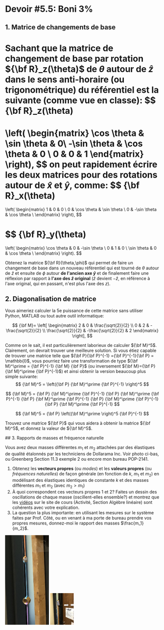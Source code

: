 # Devoir #5.5: Boni 3%

## 1. Matrice de changements de base

Sachant que la matrice de changement de base par rotation ${\bf R}_z(\theta)$ de $\theta$ autour de $\hat{z}$ dans le sens anti-horaire (ou trigonométrique) du référentiel est la suivante (comme vue en classe):
$$
{\bf R}_z(\theta) 
   =
   \left(
   \begin{matrix}
   \cos \theta & \sin \theta & 0\\
   -\sin \theta & \cos \theta & 0 \\
   0 & 0 & 1
   \end{matrix}
   \right),
$$
on peut rapidement écrire les deux matrices pour des rotations autour de $\hat{x}$ et $\hat{y}$, comme:
$$
{\bf R}_x(\theta) 
   =
   \left(
   \begin{matrix}
   1 & 0 & 0 \\
   0 & \cos \theta & \sin \theta \\
   0 & -\sin \theta & \cos \theta  \\
   \end{matrix}
   \right),
$$

$$
{\bf R}_y(\theta) 
   =
   \left(
   \begin{matrix}
   \cos \theta & 0 &  -\sin \theta \\
   0 & 1 & 0 \\
   \sin \theta & 0 & \cos \theta \\
   \end{matrix}
   \right).
$$

Obtenez la matrice ${\bf R}(\theta,\phi)$ qui permet de faire un changement de base dans un nouveau référentiel qui est tourné de $\theta$ autour de $\hat{z}$ et ensuite de $\phi$ autour **de l'ancien axe $\hat{y}$** et de finalement faire une réflexion par rapport à **l'axe des $\hat{z}$ original** ($\hat{z}$ devient $-\hat{z}$, en référence à l'axe original, qui en passant, n'est plus l'axe des $z$).

## 2. Diagonalisation de matrice

Vous aimeriez calculer la 5e puissance de cette matrice sans utiliser Python, MATLAB ou tout autre outil informatique:


$$
{\bf M}= 
\left[
\begin{matrix}
2 & 0 & \frac{\sqrt{2}}{2}	 \\
0 & 2 & -\frac{\sqrt{2}}{2} \\
\frac{\sqrt{2}}{2} & -\frac{\sqrt{2}}{2}  & 2
\end{matrix}
\right],
$$

Comme on le sait, il est particulièrement laborieux de calculer ${\bf M}^5$. Clairement, on devrait trouver une meilleure solution.  Si vous étiez capable de trouver une matrice telle que ${\bf P}{\bf P}^{-1} ={\bf P}^{-1}{\bf P} = \mathbb{I}$, vous pourriez faire une transformation de type  ${\bf M}^\prime = {\bf P}^{-1} {\bf M} {\bf P}$ (ou inversement ${\bf M}={\bf P} {\bf M}^\prime {\bf P}^{-1}$) et ainsi obtenir la version beaucoup plus simple suivante:
$$
{\bf M}^5 = \left({\bf P} {\bf M}^\prime {\bf P}^{-1} \right)^5
$$

$$
{\bf M}^5 = {\bf P} {\bf M}^\prime {\bf P}^{-1} {\bf P} {\bf M}^\prime {\bf P}^{-1} {\bf P} {\bf M}^\prime {\bf P}^{-1} {\bf P} {\bf M}^\prime {\bf P}^{-1} {\bf P} {\bf M}^\prime {\bf P}^{-1}
$$

$$
{\bf M}^5 = {\bf P} \left({\bf M}^\prime \right)^5 {\bf P}^{-1}
$$

Trouvez une matrice ${\bf P}$ qui vous aidera à obtenir la matrice ${\bf M}^5$, et donnez la valeur de ${\bf M}^5$.

<div style="page-break-after: always;"></div>
## 3. Rapports de masses et fréquence naturelle

Vous avez deux masses différentes $m_1$ et $m_2$ attachées par des élastiques de qualité étalonnés par les techniciens de Dollarama Inc. Voir photo ci-bas, ou  Greenberg  Section 11.3 exemple 2 ou encore mon bureau POP-2141. 

1. Obtenez les **vecteurs propres** (ou *modes*) et les **valeurs propres** (ou *fréquences naturelles*) de façon générale (en fonction de $k$, $m_1$ et $m_2$) en modélisant des élastiques identiques de constante $k$ et des masses différentes $m_1$ et $m_2$ (avec $m_2 > m_1$)
2. À quoi correspondent ces vecteurs propres 1 et 2? Faites un dessin des oscillations de chaque masse (oscillent-elles ensemble?) et montrez que les [vidéos](https://sitescours.monportail.ulaval.ca/ena/site/module?idSite=108791&idModule=871323&editionModule=false&idPage=2367037) sur le site de cours (Activité, Section Algèbre linéaire) sont cohérents avec votre explication.
3. La question la plus importante: en utilisant les mesures sur le système faites par Prof. Côté, ou en venant à ma porte de bureau prendre vos propres mesures,  donnez-moi le rapport des masses $\frac{m_1}{m_2}$.

<img src="PHY-1001-2019-DEV5.assets/photo1.jpg" alt="IMG_4088" style="zoom: 28.5%;" />                              <img src="PHY-1001-2019-DEV5.assets/photo2.jpg" alt="IMG_4088" style="zoom:10%;" />